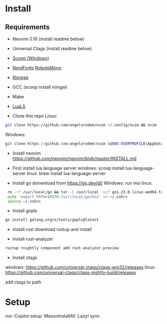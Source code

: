 # Install
## Requirements
- Neovim 0.10  (install readme below)
- Universal Ctags (install readme below)
- [Scoop (Windows)](https://scoop.sh/) 
- [NerdFonts](https://www.nerdfonts.com/) [RobotoMono](https://github.com/ryanoasis/nerd-fonts/releases/download/v3.2.1/RobotoMono.zip)
- [Ripgrep](https://github.com/BurntSushi/ripgrep)
- GCC (scoop install mingw)
- Make
- [LuaLS](https://luals.github.io/#neovim-install)

- Clone this repo
Linux:
```bash
git clone https://github.com/angelorodem/nvim ~/.config/nvim && nvim
```
Windows:
```powershell
git clone https://github.com/angelorodem/nvim &$ENV:USERPROFILE\AppData\Local\nvim & nvim
```

- Install neovim
https://github.com/neovim/neovim/blob/master/INSTALL.md

- First install lua language server
windows: scoop install lua-language-server
linux: brew install lua-language-server

- Install go
donwnload from https://go.dev/dl/
Windows: run msi
linux:
```bash
 rm -rf /usr/local/go && tar -C /usr/local -xzf go1.23.0.linux-amd64.tar.gz
 echo 'export PATH=$PATH:/usr/local/go/bin' >> ~/.zshrc
 source ~/.zshrc
 ```

- Install gopls
```bash
go install golang.org/x/tools/gopls@latest
```

- Install rust
download rustup and install

- Install rust-analyzer
```bash
rustup +nightly component add rust-analyzer-preview
```

- Install ctags

windows: https://github.com/universal-ctags/ctags-win32/releases
linux: https://github.com/universal-ctags/ctags-nightly-build/releases

add ctags to path

# Setup
run 
:Copilot setup
:MasonInstallAll
:Lazy! sync
